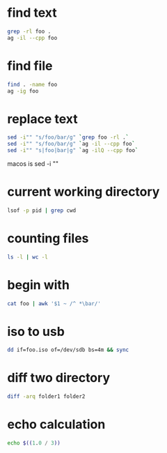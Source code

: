 # find text
```sh
grep -rl foo .
ag -il --cpp foo
```

# find file
```sh
find . -name foo
ag -ig foo
```

# replace text
```sh
sed -i"" "s/foo/bar/g" `grep foo -rl .`
sed -i"" "s/foo/bar/g" `ag -il --cpp foo`
sed -i"" "s|foo|bar|g" `ag -ilQ --cpp foo`
```
macos is sed -i ""

# current working directory
```sh
lsof -p pid | grep cwd
```

# counting files
```sh
ls -l | wc -l
```

# begin with
```sh
cat foo | awk '$1 ~ /^ *\bar/'
```

# iso to usb
```sh
dd if=foo.iso of=/dev/sdb bs=4m && sync
```

# diff two directory
```sh
diff -arq folder1 folder2
```

# echo calculation
```sh
echo $((1.0 / 3))
```

